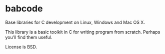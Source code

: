 babcode
=======

Base libraries for C development on Linux, Windows and Mac OS X.


This library is a basic toolkit in C for writing program from scratch. Perhaps you'll find them useful.

License is BSD.

